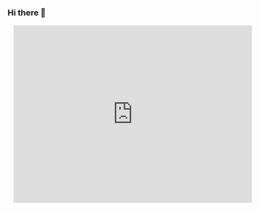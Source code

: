 
### Hi there 👋
<div id="header" align="center">
<iframe src="https://giphy.com/embed/jAe22Ec5iICCk" width="480" height="358" frameBorder="0" class="giphy-embed" allowFullScreen></iframe><p><a href="https://giphy.com/gifs/computer-tired-jAe22Ec5iICCk"></a></p>
</div>
<!--
**Angelarajchadha/Angelarajchadha** is a ✨ _special_ ✨ repository because its `README.md` (this file) appears on your GitHub profile.

Here are some ideas to get you started:

- 🔭 I’m currently working on ...
- 🌱 I’m currently learning ...
- 👯 I’m looking to collaborate on ...
- 🤔 I’m looking for help with ...
- 💬 Ask me about ...
- 📫 How to reach me: ...
- 😄 Pronouns: ...
- ⚡ Fun fact: ...
-->
